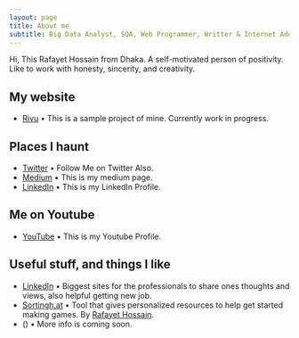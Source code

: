 ```yaml
---
layout: page
title: About me
subtitle: Big Data Analyst, SQA, Web Programmer, Writter & Internet Addict
---
```

Hi, This Rafayet Hossain from Dhaka. A self-motivated person of positivity. Like to work with honesty, sincerity, and creativity.

## My website

* [Rivu](http://sumct1.lictproject.com/) • This is a sample project of mine. Currently work in progress.

## Places I haunt

* [Twitter](https://twitter.com/RafayetHossain/) • Follow Me on Twitter Also.
* [Medium](https://medium.com/@rafayet13) • This is my medium page.
* [LinkedIn](https://www.linkedin.com/in/rafayet13) • This is my LinkedIn Profile.


## Me on Youtube

* [YouTube](https://www.youtube.com/channel/UCsTNdhx0etbm-571LVTCW2g/featured?view_as=subscriber) • This is my Youtube Profile.


## Useful stuff, and things I like

* [LinkedIn](https://www.linkedin.com/in/rafayet13/) • Biggest sites for the professionals to share ones thoughts and views, also helpful getting new job. 
* [Sortingh.at]() •  Tool that gives personalized resources to help get started making games. By [Rafayet Hossain](http://www.rafayet13.blogspot.com/).
* () • More info is coming soon.
